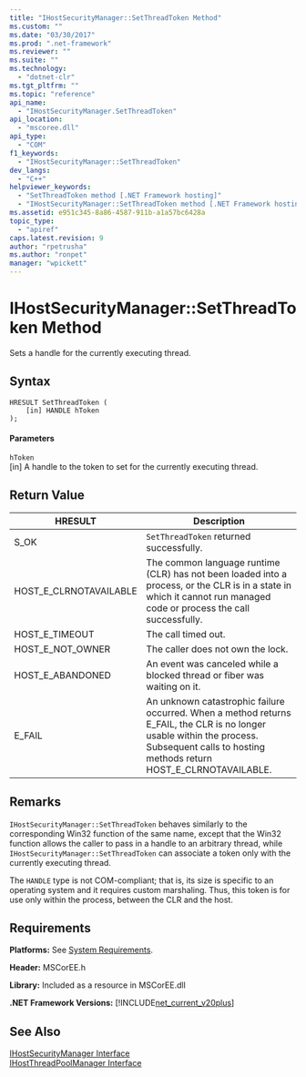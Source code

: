 ```yaml
---
title: "IHostSecurityManager::SetThreadToken Method"
ms.custom: ""
ms.date: "03/30/2017"
ms.prod: ".net-framework"
ms.reviewer: ""
ms.suite: ""
ms.technology: 
  - "dotnet-clr"
ms.tgt_pltfrm: ""
ms.topic: "reference"
api_name: 
  - "IHostSecurityManager.SetThreadToken"
api_location: 
  - "mscoree.dll"
api_type: 
  - "COM"
f1_keywords: 
  - "IHostSecurityManager::SetThreadToken"
dev_langs: 
  - "C++"
helpviewer_keywords: 
  - "SetThreadToken method [.NET Framework hosting]"
  - "IHostSecurityManager::SetThreadToken method [.NET Framework hosting]"
ms.assetid: e951c345-8a86-4587-911b-a1a57bc6428a
topic_type: 
  - "apiref"
caps.latest.revision: 9
author: "rpetrusha"
ms.author: "ronpet"
manager: "wpickett"
---
```

# IHostSecurityManager::SetThreadToken Method
Sets a handle for the currently executing thread.  
  
## Syntax  
  
```  
HRESULT SetThreadToken (  
    [in] HANDLE hToken  
);  
```  
  
#### Parameters  
 `hToken`  
 [in] A handle to the token to set for the currently executing thread.  
  
## Return Value  
  
|HRESULT|Description|  
|-------------|-----------------|  
|S_OK|`SetThreadToken` returned successfully.|  
|HOST_E_CLRNOTAVAILABLE|The common language runtime (CLR) has not been loaded into a process, or the CLR is in a state in which it cannot run managed code or process the call successfully.|  
|HOST_E_TIMEOUT|The call timed out.|  
|HOST_E_NOT_OWNER|The caller does not own the lock.|  
|HOST_E_ABANDONED|An event was canceled while a blocked thread or fiber was waiting on it.|  
|E_FAIL|An unknown catastrophic failure occurred. When a method returns E_FAIL, the CLR is no longer usable within the process. Subsequent calls to hosting methods return HOST_E_CLRNOTAVAILABLE.|  
  
## Remarks  
 `IHostSecurityManager::SetThreadToken` behaves similarly to the corresponding Win32 function of the same name, except that the Win32 function allows the caller to pass in a handle to an arbitrary thread, while `IHostSecurityManager::SetThreadToken` can associate a token only with the currently executing thread.  
  
 The `HANDLE` type is not COM-compliant; that is, its size is specific to an operating system and it requires custom marshaling. Thus, this token is for use only within the process, between the CLR and the host.  
  
## Requirements  
 **Platforms:** See [System Requirements](../../../../docs/framework/get-started/system-requirements.md).  
  
 **Header:** MSCorEE.h  
  
 **Library:** Included as a resource in MSCorEE.dll  
  
 **.NET Framework Versions:** [!INCLUDE[net_current_v20plus](../../../../includes/net-current-v20plus-md.md)]  
  
## See Also  
 [IHostSecurityManager Interface](../../../../docs/framework/unmanaged-api/hosting/ihostsecuritymanager-interface.md)   
 [IHostThreadPoolManager Interface](../../../../docs/framework/unmanaged-api/hosting/ihostthreadpoolmanager-interface.md)
